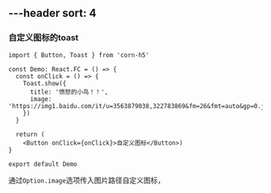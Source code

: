 ---header
sort: 4
---
### 自定义图标的toast

```tsx
import { Button, Toast } from 'corn-h5'

const Demo: React.FC = () => {
  const onClick = () => {
    Toast.show({
      title: '愤怒的小鸟！！',
      image: 'https://img1.baidu.com/it/u=3563879038,322783869&fm=26&fmt=auto&gp=0.jpg'
    })
  }

  return (
    <Button onClick={onClick}>自定义图标</Button>)
}

export default Demo
```
通过`Option.image`选项传入图片路径自定义图标，
